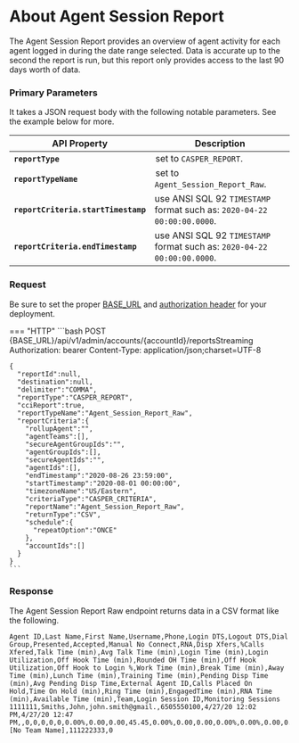 # About Agent Session Report

The Agent Session Report provides an overview of agent activity for each agent logged in during the date range selected. Data is accurate up to the second the report is run, but this report only provides access to the last 90 days worth of data.

### Primary Parameters

It takes a JSON request body with the following notable parameters. See the example below for more.

| API Property | Description |
|-|-|
| **`reportType`** | set to `CASPER_REPORT`. |
| **`reportTypeName`** | set to `Agent_Session_Report_Raw`. |
| **`reportCriteria.startTimestamp`** | use ANSI SQL 92 `TIMESTAMP` format such as: `2020-04-22 00:00:00.0000`. |
| **`reportCriteria.endTimestamp`** | use ANSI SQL 92 `TIMESTAMP` format such as: `2020-04-22 00:00:00.0000`. |

### Request

Be sure to set the proper [BASE_URL](../../../basics/uris/#resources-and-parameters) and [authorization header](../../../authentication/auth-ringcentral) for your deployment.

=== "HTTP"
    ```bash
    POST {BASE_URL}/api/v1/admin/accounts/{accountId}/reportsStreaming
    Authorization: bearer <myAccessToken>
    Content-Type: application/json;charset=UTF-8

    {
      "reportId":null,
      "destination":null,
      "delimiter":"COMMA",
      "reportType":"CASPER_REPORT",
      "cciReport":true,
      "reportTypeName":"Agent_Session_Report_Raw",
      "reportCriteria":{
        "rollupAgent":"",
        "agentTeams":[],
        "secureAgentGroupIds":"",
        "agentGroupIds":[],
        "secureAgentIds":"",
        "agentIds":[],
        "endTimestamp":"2020-08-26 23:59:00",
        "startTimestamp":"2020-08-01 00:00:00",
        "timezoneName":"US/Eastern",
        "criteriaType":"CASPER_CRITERIA",
        "reportName":"Agent_Session_Report_Raw",
        "returnType":"CSV",
        "schedule":{
          "repeatOption":"ONCE"
        },
        "accountIds":[]
      }
    }
    ```

### Response

The Agent Session Report Raw endpoint returns data in a CSV format like the following.

```csv
Agent ID,Last Name,First Name,Username,Phone,Login DTS,Logout DTS,Dial Group,Presented,Accepted,Manual No Connect,RNA,Disp Xfers,%Calls Xfered,Talk Time (min),Avg Talk Time (min),Login Time (min),Login Utilization,Off Hook Time (min),Rounded OH Time (min),Off Hook Utilization,Off Hook to Login %,Work Time (min),Break Time (min),Away Time (min),Lunch Time (min),Training Time (min),Pending Disp Time (min),Avg Pending Disp Time,External Agent ID,Calls Placed On Hold,Time On Hold (min),Ring Time (min),EngagedTime (min),RNA Time (min),Available Time (min),Team,Login Session ID,Monitoring Sessions
1111111,Smiths,John,john.smith@gmail.,6505550100,4/27/20 12:02 PM,4/27/20 12:47 PM,,0,0,0,0,0,0.00%,0.00,0.00,45.45,0.00%,0.00,0.00,0.00%,0.00%,0.00,0.00,0.00,0.00,0.00,0.00,0.00,,0,0.00,0.00,0.00,0.00,0.00,[No Team Name],111222333,0
```
